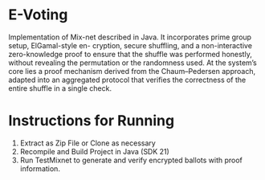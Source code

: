 # E-Voting
Implementation of Mix-net described in Java. It incorporates prime group setup, ElGamal-style en-
cryption, secure shuffling, and a non-interactive zero-knowledge proof to ensure
that the shuffle was performed honestly, without revealing the permutation or the
randomness used. At the system’s core lies a proof mechanism derived from the
Chaum–Pedersen approach, adapted into an aggregated protocol that verifies the
correctness of the entire shuffle in a single check.

# Instructions for Running
1. Extract as Zip File or Clone as necessary
2. Recompile and Build Project in Java (SDK 21)
3. Run TestMixnet to generate and verify encrypted ballots with proof information.
